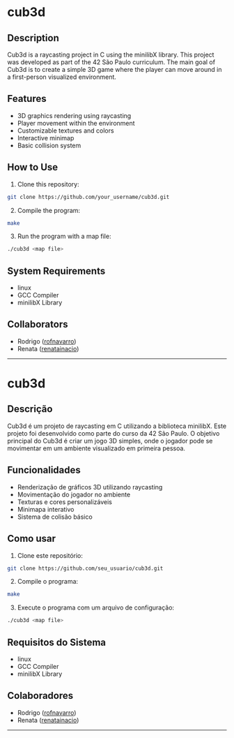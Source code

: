 # cub3d
## Description
Cub3d is a raycasting project in C using the minilibX library. This project was developed as part of the 42 São Paulo curriculum.
The main goal of Cub3d is to create a simple 3D game where the player can move around in a first-person visualized environment.

## Features
* 3D graphics rendering using raycasting
* Player movement within the environment
* Customizable textures and colors
* Interactive minimap
* Basic collision system

## How to Use
1. Clone this repository:
```bash
git clone https://github.com/your_username/cub3d.git
```
2. Compile the program:
```bash
make
```
3. Run the program with a map file:
```bash
./cub3d <map file>
```

## System Requirements
* linux
* GCC Compiler
* minilibX Library

## Collaborators
- Rodrigo ([rofnavarro](https://github.com/rofnavarro))
- Renata ([renatainacio](https://github.com/renatainacio))

____________________________________________________
# cub3d
## Descrição

Cub3d é um projeto de raycasting em C utilizando a biblioteca minilibX. Este projeto foi desenvolvido como parte do curso da 42 São Paulo.
O objetivo principal do Cub3d é criar um jogo 3D simples, onde o jogador pode se movimentar em um ambiente visualizado em primeira pessoa.

## Funcionalidades
* Renderização de gráficos 3D utilizando raycasting
* Movimentação do jogador no ambiente
* Texturas e cores personalizáveis
* Minimapa interativo
* Sistema de colisão básico

## Como usar
1. Clone este repositório:
```bash
git clone https://github.com/seu_usuario/cub3d.git
```
2. Compile o programa:
```bash
make
```
3. Execute o programa com um arquivo de configuração:
```bash
./cub3d <map file>
```

## Requisitos do Sistema
* linux
* GCC Compiler
* minilibX Library

## Colaboradores
- Rodrigo ([rofnavarro](https://github.com/rofnavarro))
- Renata ([renatainacio](https://github.com/renatainacio))

______________________________________________________
